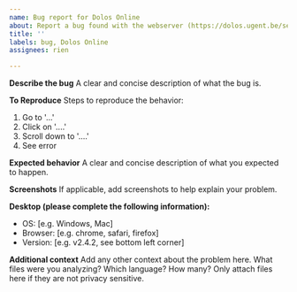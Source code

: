 ```yaml
---
name: Bug report for Dolos Online
about: Report a bug found with the webserver (https://dolos.ugent.be/server)
title: ''
labels: bug, Dolos Online
assignees: rien

---
```


**Describe the bug**
A clear and concise description of what the bug is.

**To Reproduce**
Steps to reproduce the behavior:
1. Go to '...'
2. Click on '....'
3. Scroll down to '....'
4. See error

**Expected behavior**
A clear and concise description of what you expected to happen.

**Screenshots**
If applicable, add screenshots to help explain your problem.

**Desktop (please complete the following information):**
 - OS: [e.g. Windows, Mac]
 - Browser: [e.g. chrome, safari, firefox]
 - Version: [e.g. v2.4.2, see bottom left corner]


**Additional context**
Add any other context about the problem here. What files were you analyzing? Which language? How many? Only attach files here if they are not privacy sensitive.
